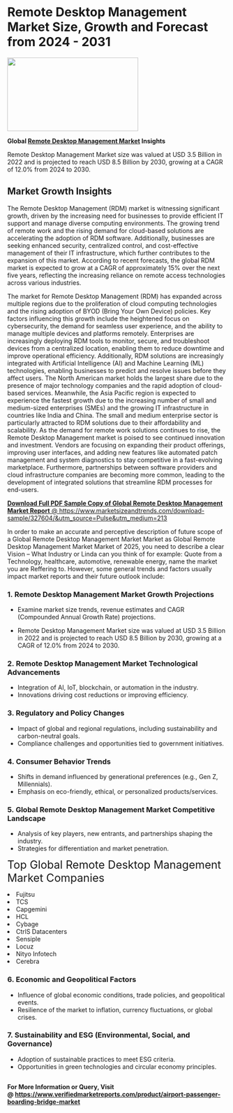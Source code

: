<H1>Remote Desktop Management Market Size, Growth and Forecast from 2024 - 2031</H1><img class="aligncenter size-medium wp-image-584254" src="https://thirdeyenews.in/wp-content/uploads/2024/09/Global-Market-Research-300x168.jpeg" alt="" width="300" height="168" /><p><strong>Global&nbsp;<a href="https://www.marketsizeandtrends.com/download-sample/327604/&amp;utm_source=Pulse&amp;utm_medium=213">Remote Desktop Management Market</a> Insights</strong></p><p>Remote Desktop Management Market size was valued at USD 3.5 Billion in 2022 and is projected to reach USD 8.5 Billion by 2030, growing at a CAGR of 12.0% from 2024 to 2030.</p><p><h2>Market Growth Insights</h2> <p>The Remote Desktop Management (RDM) market is witnessing significant growth, driven by the increasing need for businesses to provide efficient IT support and manage diverse computing environments. The growing trend of remote work and the rising demand for cloud-based solutions are accelerating the adoption of RDM software. Additionally, businesses are seeking enhanced security, centralized control, and cost-effective management of their IT infrastructure, which further contributes to the expansion of this market. According to recent forecasts, the global RDM market is expected to grow at a CAGR of approximately 15% over the next five years, reflecting the increasing reliance on remote access technologies across various industries.</p> <p><a href="#"></a></p> <p>The market for Remote Desktop Management (RDM) has expanded across multiple regions due to the proliferation of cloud computing technologies and the rising adoption of BYOD (Bring Your Own Device) policies. Key factors influencing this growth include the heightened focus on cybersecurity, the demand for seamless user experience, and the ability to manage multiple devices and platforms remotely. Enterprises are increasingly deploying RDM tools to monitor, secure, and troubleshoot devices from a centralized location, enabling them to reduce downtime and improve operational efficiency. Additionally, RDM solutions are increasingly integrated with Artificial Intelligence (AI) and Machine Learning (ML) technologies, enabling businesses to predict and resolve issues before they affect users. The North American market holds the largest share due to the presence of major technology companies and the rapid adoption of cloud-based services. Meanwhile, the Asia Pacific region is expected to experience the fastest growth due to the increasing number of small and medium-sized enterprises (SMEs) and the growing IT infrastructure in countries like India and China. The small and medium enterprise sector is particularly attracted to RDM solutions due to their affordability and scalability. As the demand for remote work solutions continues to rise, the Remote Desktop Management market is poised to see continued innovation and investment. Vendors are focusing on expanding their product offerings, improving user interfaces, and adding new features like automated patch management and system diagnostics to stay competitive in a fast-evolving marketplace. Furthermore, partnerships between software providers and cloud infrastructure companies are becoming more common, leading to the development of integrated solutions that streamline RDM processes for end-users.</p> <p><a href="#"></p><p><span class=""><strong>Download Full PDF Sample Copy of Global Remote Desktop Management Market Report</strong> @ <a href="https://www.marketsizeandtrends.com/download-sample/327604/&amp;utm_source=Pulse&amp;utm_medium=213" target="_blank">https://www.marketsizeandtrends.com/download-sample/327604/&amp;utm_source=Pulse&amp;utm_medium=213</a></span></p><p>In order to make an accurate and perceptive description of future scope of a Global&nbsp;Remote Desktop Management Market Market as Global&nbsp;Remote Desktop Management Market Market of 2025, you need to describe a clear Vision &ndash; What Industry or Linda can you think of for example: Quote from a Technology, healthcare, automotive, renewable energy, name the market you are Reffering to. However, some general trends and factors usually impact market reports and their future outlook include:</p><h3>1.&nbsp;<strong>Remote Desktop Management Market Growth Projections</strong></h3><ul><li>Examine market size trends, revenue estimates and CAGR (Compounded Annual Growth Rate) projections.</li><li><p>Remote Desktop Management Market size was valued at USD 3.5 Billion in 2022 and is projected to reach USD 8.5 Billion by 2030, growing at a CAGR of 12.0% from 2024 to 2030.</p></li></ul><h3>2.&nbsp;<strong>Remote Desktop Management Market Technological Advancements</strong></h3><ul><li>Integration of AI, IoT, blockchain, or automation in the industry.</li><li>Innovations driving cost reductions or improving efficiency.</li></ul><h3>3.&nbsp;<strong>Regulatory and Policy Changes</strong></h3><ul><li>Impact of global and regional regulations, including sustainability and carbon-neutral goals.</li><li>Compliance challenges and opportunities tied to government initiatives.</li></ul><h3>4.&nbsp;<strong>Consumer Behavior Trends</strong></h3><ul><li>Shifts in demand influenced by generational preferences (e.g., Gen Z, Millennials).</li><li>Emphasis on eco-friendly, ethical, or personalized products/services.</li></ul><h3>5.&nbsp;<strong>Global Remote Desktop Management Market Competitive Landscape</strong></h3><ul><li>Analysis of key players, new entrants, and partnerships shaping the industry.</li><li>Strategies for differentiation and market penetration.</li></ul><p data-pm-slice="1 1 []"><span style="color: inherit; font-family: inherit; font-size: 25px;">Top Global Remote Desktop Management Market Companies</span></p><div class="" data-test-id=""><p><li>Fujitsu</li><li> TCS</li><li> Capgemini</li><li> HCL</li><li> Cybage</li><li> CtrlS Datacenters</li><li> Sensiple</li><li> Locuz</li><li> Nityo Infotech</li><li> Cerebra</li></p></div><h3>6.&nbsp;<strong>Economic and Geopolitical Factors</strong></h3><ul><li>Influence of global economic conditions, trade policies, and geopolitical events.</li><li>Resilience of the market to inflation, currency fluctuations, or global crises.</li></ul><h3>7.&nbsp;<strong>Sustainability and ESG (Environmental, Social, and Governance)</strong></h3><ul><li>Adoption of sustainable practices to meet ESG criteria.</li><li>Opportunities in green technologies and circular economy principles.</li></ul><h2><strong style="font-size: 14px;">For More Information or Query, Visit @&nbsp;</strong><a style="background-color: #ffffff; font-size: 14px;" href="https://www.marketsizeandtrends.com/report/remote-desktop-management-market/" target="_blank">https://www.verifiedmarketreports.com/product/airport-passenger-boarding-bridge-market</a></h2>
